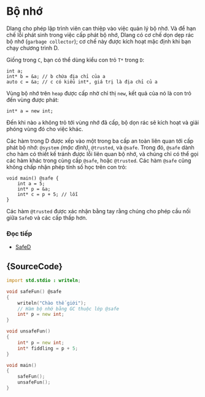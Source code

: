 # Bộ nhớ

Dlang cho phép lập trình viên can thiệp vào việc quản lý bộ nhớ.
Và để hạn chế lỗi phát sinh trong việc cấp phát bộ nhớ,
Dlang có cơ chế dọn dẹp rác bộ nhớ (`garbage collector`);
cơ chế này được kích hoạt mặc định khi bạn chạy chương trình D.

Giống trong `C`, bạn có thể dùng kiểu con trỏ `T*` trong `D`:

    int a;
    int* b = &a; // b chứa địa chỉ của a
    auto c = &a; // c có kiểu int*, giá trị là địa chỉ củ a

Vùng bộ nhớ trên `heap` được cấp nhờ  chỉ thị `new`, kết quả của nó
là con trỏ đến vùng được phát:

    int* a = new int;

Đến khi nào `a` không trỏ tới vùng nhớ đã cấp, bộ dọn rác sẽ kích hoạt
và giải phóng vùng đó cho việc khác.

Các hàm trong D được xếp vào một trong ba cấp an toàn liên quan tới
cấp phát bộ nhớ: `@system` _(mặc định)_, `@trusted`, và `@safe`.
Trong đó, `@safe` dành cho hàm có thiết kế tránh được lỗi liên quan bộ nhớ,
và chúng chỉ có thể gọi các hàm khác trong cùng cấp `@safe`, hoặc `@trusted`.
Các hàm `@safe` cũng không chấp nhận phép tính số học trên con trỏ:

    void main() @safe {
        int a = 5;
        int* p = &a;
        int* c = p + 5; // lỗi
    }

Các hàm `@trusted` được xác nhận bằng tay rằng chúng cho phép cầu nối
giữa `SafeD` và các cấp thấp hơn.

### Đọc tiếp

* [SafeD](https://dlang.org/safed.html)

## {SourceCode}

```d
import std.stdio : writeln;

void safeFun() @safe
{
    writeln("Chào thế giới");
    // Hàm bộ nhớ bằng GC thuộc lớp @safe
    int* p = new int;
}

void unsafeFun()
{
    int* p = new int;
    int* fiddling = p + 5;
}

void main()
{
    safeFun();
    unsafeFun();
}
```

